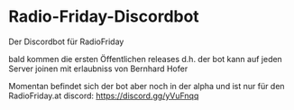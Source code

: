 # Radio-Friday-Discordbot
Der Discordbot für RadioFriday

bald kommen die ersten Öffentlichen releases d.h. der bot kann auf jeden Server joinen mit erlaubniss von Bernhard Hofer 

Momentan befindet sich der bot aber noch in der alpha und ist nur für den RadioFriday.at discord: https://discord.gg/yVuFnqq

